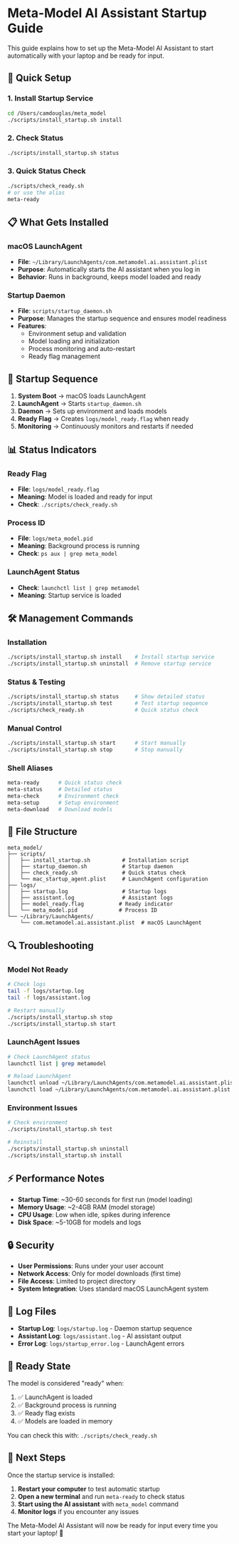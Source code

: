 # Meta-Model AI Assistant Startup Guide

This guide explains how to set up the Meta-Model AI Assistant to start automatically with your laptop and be ready for input.

## 🚀 Quick Setup

### 1. Install Startup Service

```bash
cd /Users/camdouglas/meta_model
./scripts/install_startup.sh install
```

### 2. Check Status

```bash
./scripts/install_startup.sh status
```

### 3. Quick Status Check

```bash
./scripts/check_ready.sh
# or use the alias
meta-ready
```

## 📋 What Gets Installed

### macOS LaunchAgent
- **File**: `~/Library/LaunchAgents/com.metamodel.ai.assistant.plist`
- **Purpose**: Automatically starts the AI assistant when you log in
- **Behavior**: Runs in background, keeps model loaded and ready

### Startup Daemon
- **File**: `scripts/startup_daemon.sh`
- **Purpose**: Manages the startup sequence and ensures model readiness
- **Features**:
  - Environment setup and validation
  - Model loading and initialization
  - Process monitoring and auto-restart
  - Ready flag management

## 🔧 Startup Sequence

1. **System Boot** → macOS loads LaunchAgent
2. **LaunchAgent** → Starts `startup_daemon.sh`
3. **Daemon** → Sets up environment and loads models
4. **Ready Flag** → Creates `logs/model_ready.flag` when ready
5. **Monitoring** → Continuously monitors and restarts if needed

## 📊 Status Indicators

### Ready Flag
- **File**: `logs/model_ready.flag`
- **Meaning**: Model is loaded and ready for input
- **Check**: `./scripts/check_ready.sh`

### Process ID
- **File**: `logs/meta_model.pid`
- **Meaning**: Background process is running
- **Check**: `ps aux | grep meta_model`

### LaunchAgent Status
- **Check**: `launchctl list | grep metamodel`
- **Meaning**: Startup service is loaded

## 🛠️ Management Commands

### Installation
```bash
./scripts/install_startup.sh install    # Install startup service
./scripts/install_startup.sh uninstall  # Remove startup service
```

### Status & Testing
```bash
./scripts/install_startup.sh status     # Show detailed status
./scripts/install_startup.sh test       # Test startup sequence
./scripts/check_ready.sh                # Quick status check
```

### Manual Control
```bash
./scripts/install_startup.sh start      # Start manually
./scripts/install_startup.sh stop       # Stop manually
```

### Shell Aliases
```bash
meta-ready      # Quick status check
meta-status     # Detailed status
meta-check      # Environment check
meta-setup      # Setup environment
meta-download   # Download models
```

## 📁 File Structure

```
meta_model/
├── scripts/
│   ├── install_startup.sh          # Installation script
│   ├── startup_daemon.sh           # Startup daemon
│   ├── check_ready.sh              # Quick status check
│   └── mac_startup_agent.plist     # LaunchAgent configuration
├── logs/
│   ├── startup.log                 # Startup logs
│   ├── assistant.log               # Assistant logs
│   ├── model_ready.flag           # Ready indicator
│   └── meta_model.pid             # Process ID
└── ~/Library/LaunchAgents/
    └── com.metamodel.ai.assistant.plist  # macOS LaunchAgent
```

## 🔍 Troubleshooting

### Model Not Ready
```bash
# Check logs
tail -f logs/startup.log
tail -f logs/assistant.log

# Restart manually
./scripts/install_startup.sh stop
./scripts/install_startup.sh start
```

### LaunchAgent Issues
```bash
# Check LaunchAgent status
launchctl list | grep metamodel

# Reload LaunchAgent
launchctl unload ~/Library/LaunchAgents/com.metamodel.ai.assistant.plist
launchctl load ~/Library/LaunchAgents/com.metamodel.ai.assistant.plist
```

### Environment Issues
```bash
# Check environment
./scripts/install_startup.sh test

# Reinstall
./scripts/install_startup.sh uninstall
./scripts/install_startup.sh install
```

## ⚡ Performance Notes

- **Startup Time**: ~30-60 seconds for first run (model loading)
- **Memory Usage**: ~2-4GB RAM (model storage)
- **CPU Usage**: Low when idle, spikes during inference
- **Disk Space**: ~5-10GB for models and logs

## 🔒 Security

- **User Permissions**: Runs under your user account
- **Network Access**: Only for model downloads (first time)
- **File Access**: Limited to project directory
- **System Integration**: Uses standard macOS LaunchAgent system

## 📝 Log Files

- **Startup Log**: `logs/startup.log` - Daemon startup sequence
- **Assistant Log**: `logs/assistant.log` - AI assistant output
- **Error Log**: `logs/startup_error.log` - LaunchAgent errors

## 🎯 Ready State

The model is considered "ready" when:
1. ✅ LaunchAgent is loaded
2. ✅ Background process is running
3. ✅ Ready flag exists
4. ✅ Models are loaded in memory

You can check this with: `./scripts/check_ready.sh`

## 🚀 Next Steps

Once the startup service is installed:

1. **Restart your computer** to test automatic startup
2. **Open a new terminal** and run `meta-ready` to check status
3. **Start using the AI assistant** with `meta_model` command
4. **Monitor logs** if you encounter any issues

The Meta-Model AI Assistant will now be ready for input every time you start your laptop! 🤖 